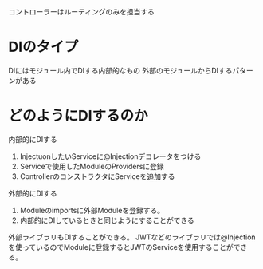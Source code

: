 コントローラーはルーティングのみを担当する

# DIのタイプ
DIにはモジュール内でDIする内部的なもの
外部のモジュールからDIするパターンがある
　

# どのようにDIするのか
内部的にDIする
1. InjectuonしたいServiceに@Injectionデコレータをつける
2. Serviceで使用したModuleのProvidersに登録
3. ControllerのコンストラクタにServiceを追加する

外部的にDIする
1. Moduleのimportsに外部Moduleを登録する。
2. 内部的にDIしているときと同じようにすることができる

外部ライブラリもDIすることができる。
JWTなどのライブラリでは@Injectionを使っているのでModuleに登録するとJWTのServiceを使用することができる。